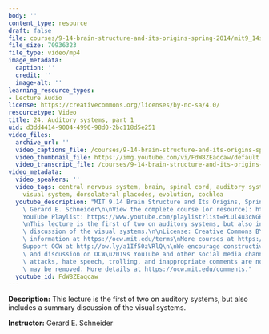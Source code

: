 ```yaml
---
body: ''
content_type: resource
draft: false
file: courses/9-14-brain-structure-and-its-origins-spring-2014/mit9_14s14_lec24_360p_16_9.mp4
file_size: 70936323
file_type: video/mp4
image_metadata:
  caption: ''
  credit: ''
  image-alt: ''
learning_resource_types:
- Lecture Audio
license: https://creativecommons.org/licenses/by-nc-sa/4.0/
resourcetype: Video
title: 24. Auditory systems, part 1
uid: d3dd4414-9004-4996-98d0-2bc118d5e251
video_files:
  archive_url: ''
  video_captions_file: /courses/9-14-brain-structure-and-its-origins-spring-2014/mit9_14s14_lec24_captions.vtt
  video_thumbnail_file: https://img.youtube.com/vi/FdW8ZEaqcaw/default.jpg
  video_transcript_file: /courses/9-14-brain-structure-and-its-origins-spring-2014/mit9_14s14_lec24_transcript.pdf
video_metadata:
  video_speakers: ''
  video_tags: central nervous system, brain, spinal cord, auditory system, hearing,
    visual system, dorsolateral placodes, evolution, cochlea
  youtube_description: "MIT 9.14 Brain Structure and Its Origins, Spring 2014\nInstructor:\
    \ Gerard E. Schneider\n\nView the complete course (or resource): https://ocw.mit.edu/9-14S14\n\
    YouTube Playlist: https://www.youtube.com/playlist?list=PLUl4u3cNGP62ABe0O-0qtaHHxyKQi1ZwR\n\
    \nThis lecture is the first of two on auditory systems, but also includes a summary\
    \ discussion of the visual systems.\n\nLicense: Creative Commons BY-NC-SA\nMore\
    \ information at https://ocw.mit.edu/terms\nMore courses at https://ocw.mit.edu\n\
    Support OCW at http://ow.ly/a1If50zVRlQ\n\nWe encourage constructive comments\
    \ and discussion on OCW\u2019s YouTube and other social media channels. Personal\
    \ attacks, hate speech, trolling, and inappropriate comments are not allowed and\
    \ may be removed. More details at https://ocw.mit.edu/comments."
  youtube_id: FdW8ZEaqcaw
---
```

**Description:** This lecture is the first of two on auditory systems, but also includes a summary discussion of the visual systems.

**Instructor:** Gerard E. Schneider
